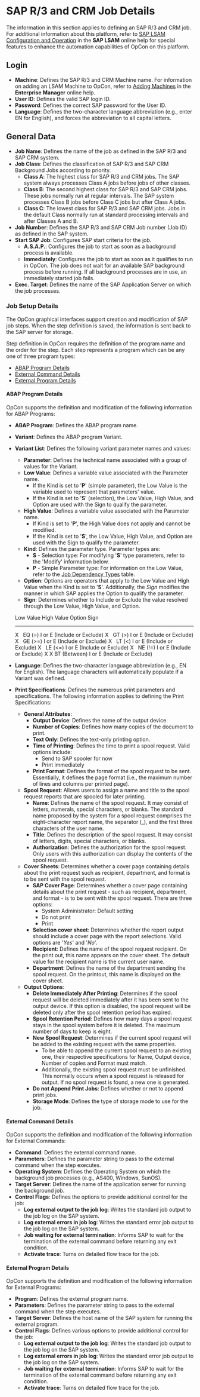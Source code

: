# SAP R/3 and CRM Job Details

The information in this section applies to defining an SAP R/3 and CRM
job. For additional information about this platform, refer to [SAP LSAM Configuration and
Operation](https://help.smatechnologies.com/opcon/agents/sap/latest/Files/Agents/SAP/Configuration-and-Operation.md)
 in the **SAP LSAM** online help for special features to enhance
the automation capabilities of OpCon on this
platform.

## Login

- **Machine**: Defines the SAP R/3 and CRM Machine name. For
    information on adding an LSAM Machine to     OpCon, refer to [Adding
    Machines](../Files/UI/Enterprise-Manager/Adding-Machines.md)
     in the **Enterprise Manager** online help.
- **User ID**: Defines the valid SAP login ID.
- **Password**: Defines the correct SAP password for the User ID.
- **Language**: Defines the two-character language abbreviation (e.g.,
    enter EN for English), and forces the abbreviation to all capital
    letters.

## General Data

- **Job Name**: Defines the name of the job as defined in the SAP R/3
    and SAP CRM system.
- **Job Class**: Defines the classification of SAP R/3 and SAP CRM
    Background Jobs according to priority.
  - **Class A**: The highest class for SAP R/3 and CRM jobs. The SAP
        system always processes Class A jobs before jobs of other
        classes.
  - **Class B**: The second highest class for SAP R/3 and SAP CRM
        jobs. These jobs normally run at regular intervals. The SAP
        system processes Class B jobs before Class C jobs but after
        Class A jobs.
  - **Class C**: The lowest class for SAP R/3 and SAP CRM jobs. Jobs
        in the default Class normally run at standard processing
        intervals and after Classes A and B.
- **Job Number**: Defines the SAP R/3 and SAP CRM Job number (Job ID)
    as defined in the SAP system.
- **Start SAP Job**: Configures SAP start criteria for the job.
  - **A.S.A.P.**: Configures the job to start as soon as a
        background process is available.
  - **Immediately**: Configures the job to start as soon as it
        qualifies to run in OpCon. The job
        does not wait for an available SAP background process before
        running. If all background processes are in use, an immediately
        started job fails.
- **Exec. Target**: Defines the name of the SAP Application Server on
    which the job processes.

### Job Setup Details

The OpCon graphical interfaces support
creation and modification of SAP job steps. When the step definition is
saved, the information is sent back to the SAP server for storage.

Step definition in OpCon requires the
definition of the program name and the order for the step. Each step
represents a program which can be any one of three program types:

- [ABAP Program Details](#ABAP)
- [External Command Details](#External)
- [External Program Details](#External2)

#### ABAP Program Details

OpCon supports the definition and
modification of the following information for ABAP Programs:

- **ABAP Program**: Defines the ABAP program name.
- **Variant**: Defines the ABAP program Variant.
- **Variant List**: Defines the following variant parameter names and
    values:
  - **Parameter**: Defines the technical name associated with a
        group of values for the Variant.
  - **Low Value**: Defines a variable value associated with the
        Parameter name.
    - If the Kind is set to '**P**' (simple parameter), the Low
            Value is the variable used to represent that parameters'
            value.
    - If the Kind is set to '**S**' (selection), the Low Value,
            High Value, and Option are used with the Sign to qualify the
            parameter.
  - **High Value**: Defines a variable value associated with the
        Parameter name.
    - If Kind is set to '**P**', the High Value does not apply
            and cannot be modified.
    - If the Kind is set to '**S**', the Low Value, High Value,
            and Option are used with the Sign to qualify the parameter.
  - **Kind**: Defines the parameter type. Parameter types are:
    - **S** - Selection type: For modifying '**S**' type
            parameters, refer to the 'Modify' information below.
    - **P** - Simple Parameter type: For information on the Low
            Value, refer to the [Job Dependency             Types](#Job_Dependency_Types) table.
  - **Option**: Options are operators that apply to the Low Value
        and High Value when the Kind is set to '**S**'. Additionally,
        the *Sign* modifies the manner in which SAP applies the Option
        to qualify the parameter.
  - **Sign**: Determines whether to Include or Exclude the value
        resolved through the Low Value, High Value, and Option.

  Low Value   High Value   Option         Sign
  ----------- ------------ -------------- -----------------------------
  X                        EQ (=)         I or E (Include or Exclude)
  X                        GT (\>)        I or E (Include or Exclude)
  X                        GE (\>=)       I or E (Include or Exclude)
  X                        LT (<)        I or E (Include or Exclude)
  X                        LE (<=)       I or E (Include or Exclude)
  X                        NE (!=)        I or E (Include or Exclude)
  X           X            BT (Between)   I or E (Include or Exclude)

- **Language**: Defines the two-character language abbreviation (e.g.,
    EN for English). The language characters will automatically populate
    if a Variant was defined.
- **Print Specifications**: Defines the numerous print parameters and
    specifications. The following information applies to defining the
    Print Specifications:
  - **General Attributes**:
    - **Output Device**: Defines the name of the output device.
    - **Number of Copies**: Defines how many copies of the
            document to print.
    - **Text Only**: Defines the text-only printing option.
    - **Time of Printing**: Defines the time to print a spool
            request. Valid options include:
      - Send to SAP spooler for now
      - Print immediately
    - **Print Format**: Defines the format of the spool request to
            be sent. Essentially, it defines the page format (i.e., the
            maximum number of lines and columns per printed page).
  - **Spool Request**: Allows users to assign a name and title to
        the spool request reports that are spooled for later printing.
    - **Name**: Defines the name of the spool request. It may
            consist of letters, numerals, special characters, or blanks.
            The standard name proposed by the system for a spool request
            comprises the eight-character report name, the separator
            (\_), and the first three characters of the user name.
    - **Title**: Defines the description of the spool request. It
            may consist of letters, digits, special characters, or
            blanks.
    - **Authorization**: Defines the authorization for the spool
            request. Only users with this authorization can display the
            contents of the spool request.
  - **Cover Sheets**: Determines whether a cover page containing
        details about the print request such as recipient, department,
        and format is to be sent with the spool request.
    - **SAP Cover Page**: Determines whether a cover page
            containing details about the print request - such as
            recipient, department, and format - is to be sent with the
            spool request. There are three options:
      - System Administrator: Default setting
      - Do not print
      - Print
    - **Selection cover sheet**: Determines whether the report
            output should include a cover page with the report
            selections. Valid options are '*Yes*' and '*No*'.
    - **Recipient**: Defines the name of the spool request
            recipient. On the print out, this name appears on the cover
            sheet. The default value for the recipient name is the
            current user name.
    - **Department**: Defines the name of the department sending
            the spool request. On the printout, this name is displayed
            on the cover sheet.
  - **Output Options**:
    - **Delete Immediately After Printing**: Determines if the
            spool request will be deleted immediately after it has been
            sent to the output device. If this option is disabled, the
            spool request will be deleted only after the spool retention
            period has expired.
    - **Spool Retention Period**: Defines how many days a spool
            request stays in the spool system before it is deleted. The
            maximum number of days to keep is eight.
    - **New Spool Request**: Determines if the current spool
            request will be added to the existing request with the same
            properties.
      - To be able to append the current spool request to an
                existing one, their respective specifications for Name,
                Output device, Number of copies and Format must match.
      - Additionally, the existing spool request must be
                unfinished. This normally occurs when a spool request is
                released for output. If no spool request is found, a new
                one is generated.
    - **Do not Append Print Jobs**: Defines whether or not to
            append print jobs.
    - **Storage Mode**: Defines the type of storage mode to use
            for the job.

#### External Command Details

OpCon supports the definition and
modification of the following information for External Commands:

- **Command**: Defines the external command name.
- **Parameters**: Defines the parameter string to pass to the external
    command when the step executes.
- **Operating System**: Defines the Operating System on which the
    background job processes (e.g., AS400, Windows, SunOS).
- **Target Server**: Defines the name of the application server for
    running the background job.
- **Control Flags**: Defines the options to provide additional control
    for the job:
  - **Log external output to the job log**: Writes the standard job
        output to the job log on the SAP system.
  - **Log external errors in job log**: Writes the standard error
        job output to the job log on the SAP system.
  - **Job waiting for external termination**: Informs SAP to wait
        for the termination of the external command before returning any
        exit condition.
  - **Activate trace**: Turns on detailed flow trace for the job.

#### External Program Details

OpCon supports the definition and
modification of the following information for External Programs:

- **Program**: Defines the external program name.
- **Parameters**: Defines the parameter string to pass to the external
    command when the step executes.
- **Target Server**: Defines the host name of the SAP system for
    running the external program.
- **Control Flags**: Defines various options to provide additional
    control for the job:
  - **Log external output to the job log**: Writes the standard job
        output to the job log on the SAP system.
  - **Log external errors in job log**: Writes the standard error
        job output to the job log on the SAP system.
  - **Job waiting for external termination**: Informs SAP to wait
        for the termination of the external command before returning any
        exit condition.
  - **Activate trace**: Turns on detailed flow trace for the job.
